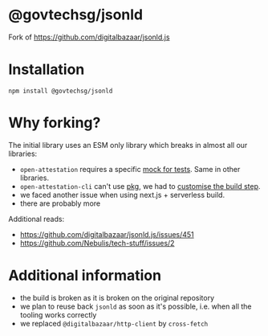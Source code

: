 @govtechsg/jsonld
=========

Fork of https://github.com/digitalbazaar/jsonld.js

# Installation

```
npm install @govtechsg/jsonld
```

# Why forking?

The initial library uses an ESM only library which breaks in almost all our libraries:
- `open-attestation` requires a specific [mock for tests](https://github.com/Open-Attestation/open-attestation/blob/master/__mocks__/%40digitalbazaar/http-client.js). Same in other libraries.
- `open-attestation-cli` can't use [pkg](https://github.com/vercel/pkg), we had to [customise the build step](https://github.com/Open-Attestation/open-attestation-cli/pull/152).
- we faced another issue when using next.js + serverless build.
- there are probably more

Additional reads:
- https://github.com/digitalbazaar/jsonld.js/issues/451
- https://github.com/Nebulis/tech-stuff/issues/2

# Additional information

- the build is broken as it is broken on the original repository
- we plan to reuse back `jsonld` as soon as it's possible, i.e. when all the tooling works correctly
- we replaced `@digitalbazaar/http-client` by `cross-fetch`
